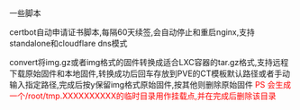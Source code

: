  一些脚本

 certbot自动申请证书脚本,每隔60天续签,会自动停止和重启nginx,支持standalone和cloudflare dns模式

 convert将img.gz或者img格式的固件转换成适合LXC容器的tar.gz格式,支持远程下载原始固件和本地固件,转换成功后回车存放到PVE的CT模板默认路径或者手动输入指定路径,完成后按y保留img格式原始固件,按其他则删除原始固件
 <font color="red">PS 会生成一个/root/tmp.XXXXXXXXXX的临时目录用作挂载点,并在完成后删除该目录</font>
